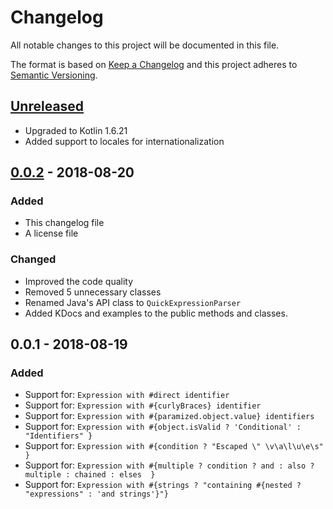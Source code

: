 # Changelog
All notable changes to this project will be documented in this file.

The format is based on [Keep a Changelog](http://keepachangelog.com/en/1.0.0/)
and this project adheres to [Semantic Versioning](http://semver.org/spec/v2.0.0.html).

## [Unreleased]
- Upgraded to Kotlin 1.6.21
- Added support to locales for internationalization

## [0.0.2] - 2018-08-20
### Added
- This changelog file
- A license file

### Changed
- Improved the code quality
- Removed 5 unnecessary classes
- Renamed Java's API class to `QuickExpressionParser`
- Added KDocs and examples to the public methods and classes.

## 0.0.1 - 2018-08-19
### Added
- Support for: `Expression with #direct identifier`
- Support for: `Expression with #{curlyBraces} identifier`
- Support for: `Expression with #{paramized.object.value} identifiers`
- Support for: `Expression with #{object.isValid ? 'Conditional' : "Identifiers" }`
- Support for: `Expression with #{condition ? "Escaped \" \v\a\l\u\e\s" }`
- Support for: `Expression with #{multiple ? condition ? and : also ? multiple : chained : elses  }`
- Support for: `Expression with #{strings ? "containing #{nested ? "expressions" : 'and strings'}"}`

[0.0.2]: https://github.com/GameModsBr/quick-expression-parser/compare/v0.0.1...v0.0.2
[Unreleased]: https://github.com/GameModsBr/quick-expression-parser/compare/v0.0.2...HEAD
